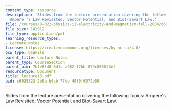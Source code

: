 ```yaml
---
content_type: resource
description: 'Slides from the lecture presentation covering the following topics:
  Ampere''s Law Revisited, Vector Potential, and Biot-Savart Law.'
file: /courses/8-022-physics-ii-electricity-and-magnetism-fall-2004/c60353232b6ab6cb77de48f0f6572b50_lecture13.pdf
file_size: 142912
file_type: application/pdf
learning_resource_types:
- Lecture Notes
license: https://creativecommons.org/licenses/by-nc-sa/4.0/
ocw_type: OCWFile
parent_title: Lecture Notes
parent_type: CourseSection
parent_uid: 7bfe8f48-8d1c-a982-f7bb-879c850613ef
resourcetype: Document
title: lecture13.pdf
uid: c6035323-2b6a-b6cb-77de-48f0f6572b50
---
```

Slides from the lecture presentation covering the following topics: Ampere's Law Revisited, Vector Potential, and Biot-Savart Law.